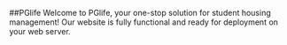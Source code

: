 ##PGlife
Welcome to PGlife, your one-stop solution for student housing management! Our website is fully functional and ready for deployment on your web server. 
